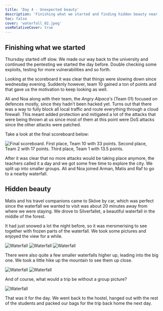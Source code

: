 ```yaml
---
title: 'Day 4 - Unexpected beauty'
description: 'Finishing what we started and finding hidden beauty near Skövde'
toc: false
cover: 'waterfall_02.jpeg'
useRelativeCover: true
---
```


## Finishing what we started

Thursday started off slow. We made our way back to the university and continued the pentesting we started the day before. Double checking some exploits, testing for more vulnerabilities and so forth.

Looking at the scoreboard it was clear that things were slowing down since wednesday evening. Suddenly however, team 10 gained a ton of points and that gave us the motivation to keep looking as well.

Ali and Noa along with their team, the _Angry Alpaca's_ (Team 01) focused on defences mostly, since they hadn't been hacked yet. Turns out that there was a way to fully block all local traffic and route everything through a cloud firewall. This meant added protection and mitigated a lot of the attacks that were being thrown at us since most of them at this point were DoS attacks since the other attacks were patched.

Take a look at the final scoreboard below:

![Final scoreboard. First place, Team 10 with 33 points. Second place, Team 2 with 17 points. Third place, Team 1 with 13.5 points.](./scoreboard.jpeg)

After it was clear that no more attacks would be taking place anymore, the teachers called it a day and we got some free time to explore the city. We split up into smaller groups. Ali and Noa joined Arman, Matis and Raf to go to a nearby waterfall.

## Hidden beauty

Matis and his travel companions came to Sköve by car, which was perfect since the waterfall we wanted to visit was about 20 minutes away from where we were staying. We drove to Silverfallet, a beautiful waterfall in the middle of the forest.

It had just snowed a lot the night before, so it was mersmerising to see together with frozen parts of the waterfall. We took some pictures and enjoyed the view for a while.

![Waterfall](waterfall_01.jpeg)
![Waterfall](waterfall_02.jpeg)
![Waterfall](waterfall_03.jpeg)

There were also quite a few smaller waterfalls higher up, leading into the big one. We took a little hike up the mountain to see them up close.

![Waterfall](waterfall_04.jpeg)
![Waterfall](waterfall_05.jpeg)

And of course, what would a trip be without a group picture?

![Waterfall](waterfall_06.jpeg)

That was it for the day. We went back to the hostel, hanged out with the rest of the students and packed our bags for the trip back home the next day.
